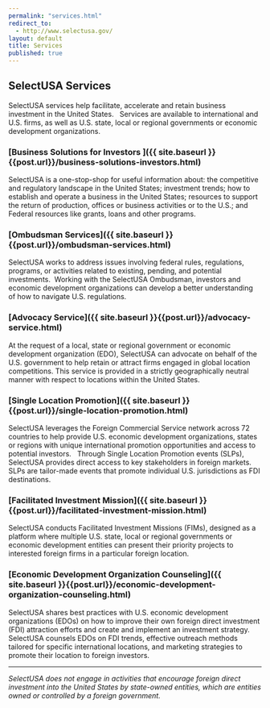 ```yaml
---
permalink: "services.html"
redirect_to:
  - http://www.selectusa.gov/
layout: default
title: Services
published: true
---
```


## SelectUSA Services

SelectUSA services help facilitate, accelerate and retain business investment in the United States.&nbsp; &nbsp;Services are available to international and U.S. firms, as well as U.S. state, local or regional governments or economic development organizations. 

### [Business Solutions for Investors ]({{ site.baseurl }}{{post.url}}/business-solutions-investors.html)

SelectUSA is a one-stop-shop for useful information about: the competitive and regulatory landscape in the United States; investment trends; how to establish and operate a business in the United States; resources to support the return of production, offices or business activities or to the U.S.; and Federal resources like grants, loans and other programs.

### [Ombudsman Services]({{ site.baseurl }}{{post.url}}/ombudsman-services.html)

SelectUSA works to address issues involving federal rules, regulations, programs, or activities related to existing, pending, and potential investments.&nbsp; Working with the SelectUSA Ombudsman, investors and economic development organizations can develop a better understanding of how to navigate U.S. regulations.

### [Advocacy Service]({{ site.baseurl }}{{post.url}}/advocacy-service.html)

At the request of a local, state or regional government or economic development organization (EDO), SelectUSA can advocate on behalf of the U.S. government to help retain or attract firms engaged in global location competitions. This service is provided in a strictly geographically neutral manner with respect to locations within the United States.

### [Single Location Promotion]({{ site.baseurl }}{{post.url}}/single-location-promotion.html)

SelectUSA leverages the Foreign Commercial Service network across 72 countries to help provide U.S. economic development organizations, states or regions with unique international promotion opportunities and access to potential investors.&nbsp; &nbsp;Through Single Location Promotion events (SLPs), SelectUSA provides direct access to key stakeholders in foreign markets.&nbsp; SLPs are tailor-made events that promote individual U.S. jurisdictions as FDI destinations.&nbsp;&nbsp;&nbsp; 

### [Facilitated Investment Mission]({{ site.baseurl }}{{post.url}}/facilitated-investment-mission.html)

SelectUSA conducts Facilitated Investment Missions (FIMs), designed as a platform where multiple U.S. state, local or regional governments or economic development entities can present their priority projects to interested foreign firms in a particular foreign location.&nbsp;&nbsp; 

### [Economic Development Organization Counseling]({{ site.baseurl }}{{post.url}}/economic-development-organization-counseling.html)

SelectUSA shares best practices with U.S. economic development organizations (EDOs) on how to improve their own foreign direct investment (FDI) attraction efforts and create and implement an investment strategy. SelectUSA counsels EDOs on FDI trends, effective outreach methods tailored for specific international locations, and marketing strategies to promote their location to foreign investors.
  
---

_SelectUSA does not engage in activities that encourage foreign direct investment into the United States by state-owned entities, which are entities owned or controlled by a foreign government._
 
